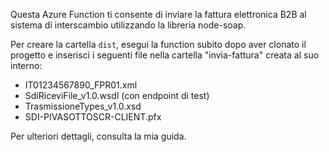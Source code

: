 Questa Azure Function ti consente di inviare la fattura elettronica B2B al sistema di interscambio utilizzando la libreria node-soap.

Per creare la cartella `dist`, esegui la function subito dopo aver clonato il progetto e inserisci i seguenti file nella cartella "invia-fattura" creata al suo interno:

- IT01234567890_FPR01.xml
- SdiRiceviFile_v1.0.wsdl (con endpoint di test)
- TrasmissioneTypes_v1.0.xsd
- SDI-PIVASOTTOSCR-CLIENT.pfx

Per ulteriori dettagli, consulta la mia guida.
